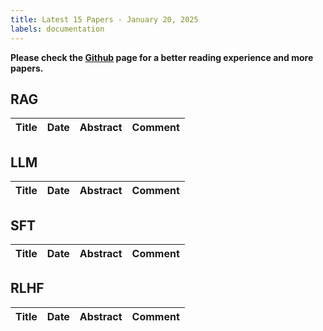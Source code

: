 ```yaml
---
title: Latest 15 Papers - January 20, 2025
labels: documentation
---
```

**Please check the [Github](https://github.com/jyyang621/DailyArXiv/) page for a better reading experience and more papers.**

## RAG
| **Title** | **Date** | **Abstract** | **Comment** |
| --- | --- | --- | --- |
## LLM
| **Title** | **Date** | **Abstract** | **Comment** |
| --- | --- | --- | --- |
## SFT
| **Title** | **Date** | **Abstract** | **Comment** |
| --- | --- | --- | --- |
## RLHF
| **Title** | **Date** | **Abstract** | **Comment** |
| --- | --- | --- | --- |
